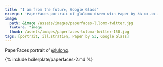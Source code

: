 ```yaml
---
title: "I am from the future, Google Glass"
excerpt: "PaperFaces portrait of @lulomx drawn with Paper by 53 on an iPad."
image: 
  path: &image /assets/images/paperfaces-lulomx-twitter.jpg 
  feature: *image
  thumb: /assets/images/paperfaces-lulomx-twitter-150.jpg
tags: [portrait, illustration, Paper by 53, Google Glass]
---
```


PaperFaces portrait of [@lulomx](http://twitter.com/lulomx).

{% include boilerplate/paperfaces-2.md %}
